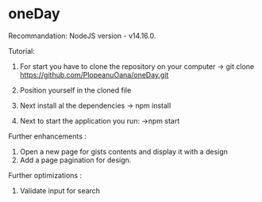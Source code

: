 # oneDay

Recommandation:
 NodeJS version - v14.16.0.

Tutorial:
1. For start you have to clone the repository on your computer
 -> git clone https://github.com/PlopeanuOana/oneDay.git

2. Position yourself in the cloned file

3. Next install al the dependencies
 -> npm install

4. Next to start the application you run:
 ->npm start


 Further enhancements : 
 1. Open a new page for gists contents and display it with a design 
 2. Add a page pagination for design.

 Further optimizations :
 1. Validate input for search

